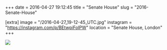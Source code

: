 +++
date = 2016-04-27 19:12:45
title = "Senate House"
slug = "2016-Senate-House"

[extra]
image = "/2016-04-27_19-12-45_UTC.jpg"
instagram = "https://instagram.com/p/BEtwpiFoIPW"
location = "Senate House, London"
+++

<img src="/2016-04-27_19-12-45_UTC.jpg" />

